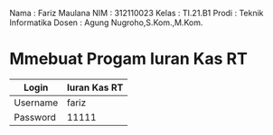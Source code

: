 Nama : Fariz Maulana
NIM : 312110023
Kelas : TI.21.B1
Prodi : Teknik Informatika
Dosen : Agung Nugroho,S.Kom.,M.Kom.

# Mmebuat Progam Iuran Kas RT

| Login      | Iuran Kas RT |
| ----------- | ----------- |
| Username     | fariz       |
| Password   | 11111        |


